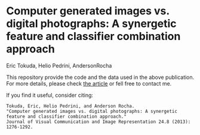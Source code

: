 # Computer generated images vs. digital photographs: A synergetic feature and classifier combination approach
Eric Tokuda, Helio Pedrini, AndersonRocha


This repository provide the code and the data used in the above publication. For more details, please check [the article](http://www.sciencedirect.com/science/article/pii/S1047320313001557) or fell free to contact me.

If you find it useful, consider citing:
```
Tokuda, Eric, Helio Pedrini, and Anderson Rocha.
"Computer generated images vs. digital photographs: A synergetic feature and classifier combination approach."
Journal of Visual Communication and Image Representation 24.8 (2013): 1276-1292.
```
